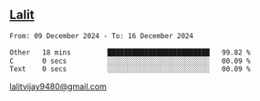 ## [Lalit](https://lalit.sh)

<!--START_SECTION:waka-->

```txt
From: 09 December 2024 - To: 16 December 2024

Other   18 mins         █████████████████████████   99.82 %
C       0 secs          ░░░░░░░░░░░░░░░░░░░░░░░░░   00.09 %
Text    0 secs          ░░░░░░░░░░░░░░░░░░░░░░░░░   00.09 %
```

<!--END_SECTION:waka-->

lalitvijay9480@gmail.com
